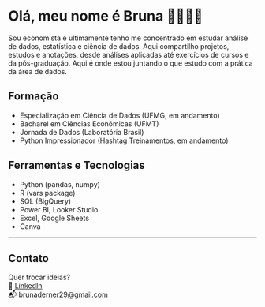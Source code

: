# Olá, meu nome é Bruna 💖👩🏻‍💻

Sou economista e ultimamente tenho me concentrado em estudar análise de dados, estatística e ciência de dados. Aqui compartilho projetos, estudos e anotações, desde análises aplicadas até exercícios de cursos e da pós-graduação. Aqui é onde estou juntando o que estudo com a prática da área de dados.  

## Formação 
- Especialização em Ciência de Dados (UFMG, em andamento)  
- Bacharel em Ciências Econômicas (UFMT)  
- Jornada de Dados (Laboratória Brasil)  
- Python Impressionador (Hashtag Treinamentos, em andamento)  


## Ferramentas e Tecnologias
- Python (pandas, numpy)
- R (vars package)  
- SQL (BigQuery)  
- Power BI, Looker Studio
- Excel, Google Sheets   
- Canva 

---

## Contato
Quer trocar ideias?  
🔗 [LinkedIn](https://www.linkedin.com/in/bruna-derner)  
📬 brunaderner29@gmail.com  

